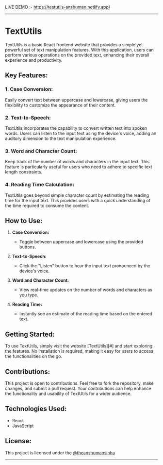 LIVE DEMO :- https://testutils-anshuman.netlify.app/

---

# TextUtils

TextUtils is a basic React frontend website that provides a simple yet powerful set of text manipulation features. With this application, users can perform various operations on the provided text, enhancing their overall experience and productivity.

## Key Features:

### 1. Case Conversion:
Easily convert text between uppercase and lowercase, giving users the flexibility to customize the appearance of their content.

### 2. Text-to-Speech:
TextUtils incorporates the capability to convert written text into spoken words. Users can listen to the input text using the device's voice, adding an auditory dimension to the text manipulation experience.

### 3. Word and Character Count:
Keep track of the number of words and characters in the input text. This feature is particularly useful for users who need to adhere to specific text length constraints.

### 4. Reading Time Calculation:
TextUtils goes beyond simple character count by estimating the reading time for the input text. This provides users with a quick understanding of the time required to consume the content.

## How to Use:

1. **Case Conversion:**
   - Toggle between uppercase and lowercase using the provided buttons.

2. **Text-to-Speech:**
   - Click the "Listen" button to hear the input text pronounced by the device's voice.

3. **Word and Character Count:**
   - View real-time updates on the number of words and characters as you type.

4. **Reading Time:**
   - Instantly see an estimate of the reading time based on the entered text.

## Getting Started:

To use TextUtils, simply visit the website [TextUtils][#] and start exploring the features. No installation is required, making it easy for users to access the functionalities on the go.

## Contributions:

This project is open to contributions. Feel free to fork the repository, make changes, and submit a pull request. Your contributions can help enhance the functionality and usability of TextUtils for a wider audience.

## Technologies Used:

- React
- JavaScript

## License:

This project is licensed under the [ @theanshumansinha ](LICENSE)

---
